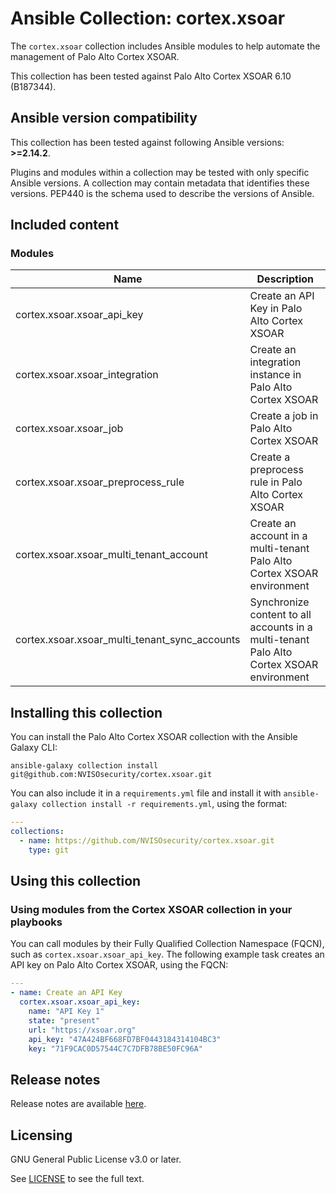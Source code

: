 # Ansible Collection: cortex.xsoar

The `cortex.xsoar` collection includes Ansible modules to help automate the management of Palo Alto Cortex XSOAR.

This collection has been tested against Palo Alto Cortex XSOAR 6.10 (B187344).

## Ansible version compatibility

This collection has been tested against following Ansible versions: **>=2.14.2**.

Plugins and modules within a collection may be tested with only specific Ansible versions.
A collection may contain metadata that identifies these versions.
PEP440 is the schema used to describe the versions of Ansible.

## Included content

### Modules
Name | Description
--- | ---
cortex.xsoar.xsoar_api_key|Create an API Key in Palo Alto Cortex XSOAR
cortex.xsoar.xsoar_integration|Create an integration instance in Palo Alto Cortex XSOAR
cortex.xsoar.xsoar_job|Create a job in Palo Alto Cortex XSOAR
cortex.xsoar.xsoar_preprocess_rule|Create a preprocess rule in Palo Alto Cortex XSOAR
cortex.xsoar.xsoar_multi_tenant_account|Create an account in a multi-tenant Palo Alto Cortex XSOAR environment
cortex.xsoar.xsoar_multi_tenant_sync_accounts|Synchronize content to all accounts in a multi-tenant Palo Alto Cortex XSOAR environment

## Installing this collection

You can install the Palo Alto Cortex XSOAR collection with the Ansible Galaxy CLI:

    ansible-galaxy collection install git@github.com:NVISOsecurity/cortex.xsoar.git

You can also include it in a `requirements.yml` file and install it with `ansible-galaxy collection install -r requirements.yml`, using the format:

```yaml
---
collections:
  - name: https://github.com/NVISOsecurity/cortex.xsoar.git
    type: git
```

## Using this collection

### Using modules from the Cortex XSOAR collection in your playbooks

You can call modules by their Fully Qualified Collection Namespace (FQCN), such as `cortex.xsoar.xsoar_api_key`.
The following example task creates an API key on Palo Alto Cortex XSOAR, using the FQCN:

```yaml
---
- name: Create an API Key
  cortex.xsoar.xsoar_api_key:
    name: "API Key 1"
    state: "present"
    url: "https://xsoar.org"
    api_key: "47A424BF668FD7BF0443184314104BC3"
    key: "71F9CAC0D57544C7C7DFB78BE50FC96A"
```

## Release notes

Release notes are available [here](https://github.com/NVISOsecurity/cortex.xsoar/blob/main/CHANGELOG.rst).

## Licensing

GNU General Public License v3.0 or later.

See [LICENSE](https://www.gnu.org/licenses/gpl-3.0.txt) to see the full text.
